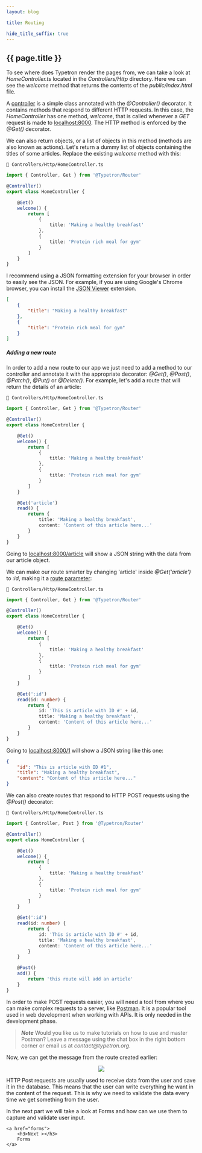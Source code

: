 ```yaml
---
layout: blog

title: Routing

hide_title_suffix: true
---
```


## {{ page.title }}

To see where does Typetron render the pages from, we can take a look at _HomeController.ts_ located in the 
_Controllers/Http_ directory. Here we can see the _welcome_ method that returns the contents of the
_public/index.html_ file.

A [controller](/docs/controllers) is a simple class annotated with the _@Controller()_ decorator. It contains methods
that respond to different HTTP requests. In this case, the _HomeController_ has one method, _welcome_, that is called
whenever a _GET_ request is made to [localhost:8000](http://localhost:8000). The HTTP method is enforced by the _@Get()_
decorator.

We can also return objects, or a list of objects in this method (methods are also known as actions). Let's return a
dummy list of objects containing the titles of some articles. Replace the existing _welcome_ method with this:

```file-path
📁 Controllers/Http/HomeController.ts
```

```ts
import { Controller, Get } from '@Typetron/Router'

@Controller()
export class HomeController {

    @Get()
    welcome() {
        return [
            {
                title: 'Making a healthy breakfast'
            },
            {
                title: 'Protein rich meal for gym'
            }
        ]
    }
}
```

I recommend using a JSON formatting extension for your browser in order to easily see the JSON. For example, if you are
using Google's Chrome browser, you can install
the [JSON Viewer](https://chrome.google.com/webstore/detail/json-viewer/gbmdgpbipfallnflgajpaliibnhdgobh)
extension.

```json
[
    {
        "title": "Making a healthy breakfast"
    },
    {
        "title": "Protein rich meal for gym"
    }
]
```

##### Adding a new route

In order to add a new route to our app we just need to add a method to our controller and annotate it with the
appropriate decorator: _@Get()_, _@Post()_, _@Patch()_, _@Put()_ or _@Delete()_. For example, let's add a route that
will return the details of an article:

```file-path
📁 Controllers/Http/HomeController.ts
```

```ts
import { Controller, Get } from '@Typetron/Router'

@Controller()
export class HomeController {

    @Get()
    welcome() {
        return [
            {
                title: 'Making a healthy breakfast'
            },
            {
                title: 'Protein rich meal for gym'
            }
        ]
    }

    @Get('article')
    read() {
        return {
            title: 'Making a healthy breakfast',
            content: 'Content of this article here...'
        }
    }
}
```

Going to [localhost:8000/article](http://localhost:8000/article) will show a JSON string with the data from our article
object.

We can make our route smarter by changing 'article' inside _@Get('article')_ to _:id_, making it a
[route parameter](/docs/controllers#route-parameters):

```file-path
📁 Controllers/Http/HomeController.ts
```

```ts
import { Controller, Get } from '@Typetron/Router'

@Controller()
export class HomeController {

    @Get()
    welcome() {
        return [
            {
                title: 'Making a healthy breakfast'
            },
            {
                title: 'Protein rich meal for gym'
            }
        ]
    }

    @Get(':id')
    read(id: number) {
        return {
            id: 'This is article with ID #' + id,
            title: 'Making a healthy breakfast',
            content: 'Content of this article here...'
        }
    }
}
```

Going to [localhost:8000/1](http://localhost:8000/1) will show a JSON string like this one:

```json
{
    "id": "This is article with ID #1",
    "title": "Making a healthy breakfast",
    "content": "Content of this article here..."
}
```

We can also create routes that respond to HTTP POST requests using the _@Post()_ decorator:

```file-path
📁 Controllers/Http/HomeController.ts
```

```ts
import { Controller, Post } from '@Typetron/Router'

@Controller()
export class HomeController {

    @Get()
    welcome() {
        return [
            {
                title: 'Making a healthy breakfast'
            },
            {
                title: 'Protein rich meal for gym'
            }
        ]
    }

    @Get(':id')
    read(id: number) {
        return {
            id: 'This is article with ID #' + id,
            title: 'Making a healthy breakfast',
            content: 'Content of this article here...'
        }
    }

    @Post()
    add() {
        return 'this route will add an article'
    }
}
```

In order to make POST requests easier, you will need a tool from where you can make complex requests to a server, like
[Postman](https://getpostman.com/). It is a popular tool used in web development when working with APIs. It is only
needed in the development phase.

> _**Note**_ Would you like us to make tutorials on how to use and master Postman? Leave a message using the
> chat box in the right bottom corner or email us at _contact@typetron.org_.

Now, we can get the message from the route created earlier:

<p align="center" class="window">
  <img src="/images/tutorials/blog/post-request.jpg" />
</p>

HTTP Post requests are usually used to receive data from the user and save it in the database. This means that the user
can write everything he want in the content of the request. This is why we need to validate the data every time we get
something from the user.


<div class="tutorial-next-page">
    In the next part we will take a look at Forms and how can we use them to capture and validate user input. 

    <a href="forms">
        <h3>Next ></h3>
        Forms
    </a>

</div>

